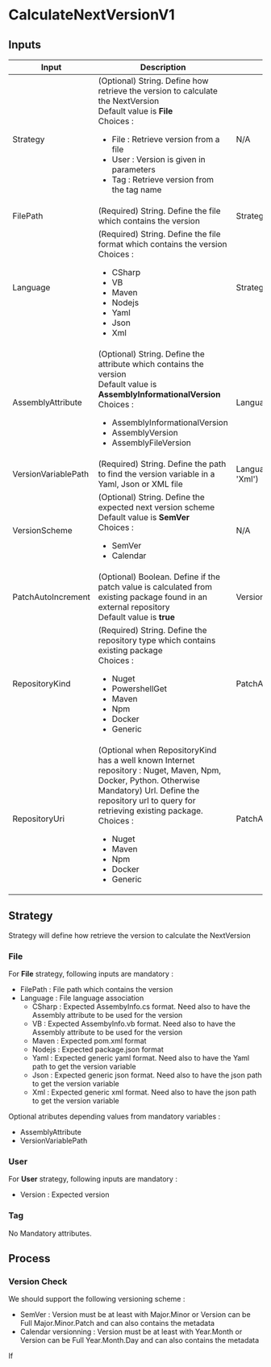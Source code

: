 # CalculateNextVersionV1

## Inputs

| Input     | Description | Dependency |
| --------- | ----------- | ---------- |
| Strategy  | (Optional) String. Define how retrieve the version to calculate the NextVersion<br />Default value is **File**<br />Choices :<br /> <ul><li>File : Retrieve version from a file</li><li>User : Version is given in parameters</li><li>Tag : Retrieve version from the tag name</li></ul> | N/A |
| FilePath  | (Required) String. Define the file which contains the version | Strategy==File |
| Language  | (Required) String. Define the file format which contains the version<br />Choices :<br /><ul><li>CSharp</li><li>VB</li><li>Maven</li><li>Nodejs</li><li>Yaml</li><li>Json</li><li>Xml</li></ul> | Strategy==File |
| AssemblyAttribute | (Optional) String. Define the attribute which contains the version<br/>Default value is **AssemblyInformationalVersion**<br />Choices :<br /><ul><li>AssemblyInformationalVersion</li><li>AssemblyVersion</li><li>AssemblyFileVersion</li></ul> | Language==CSharp | Language==VB |
| VersionVariablePath | (Required) String. Define the path to find the version variable in a Yaml, Json or XML file | Language in ('Yaml', 'Json', 'Xml') |
| VersionScheme | (Optional) String. Define the expected next version scheme<br />Default value is **SemVer**<br />Choices :<br /><ul><li>SemVer</li><li>Calendar</li></ul> | N/A |
| PatchAutoIncrement  | (Optional) Boolean. Define if the patch value is calculated from existing package found in an external repository<br />Default value is **true** | VersionScheme=='SemVer' |
| RepositoryKind      | (Required) String. Define the repository type which contains existing package<br />Choices :<br /><ul><li>Nuget</li><li>PowershellGet</li><li>Maven</li><li>Npm</li><li>Docker</li><li>Generic</li></ul> | PatchAutoIncrement==true |
| RepositoryUri       | (Optional when RepositoryKind has a well known Internet repository : Nuget, Maven, Npm, Docker, Python. Otherwise Mandatory) Url. Define the repository url to query for retrieving existing package. <br />Choices :<br /><ul><li>Nuget</li><li>Maven</li><li>Npm</li><li>Docker</li><li>Generic</li></ul> | PatchAutoIncrement==true |

## Strategy

Strategy will define how retrieve the version to calculate the NextVersion

### File

For **File** strategy, following inputs are mandatory :

* FilePath : File path which contains the version
* Language : File language association
  * CSharp : Expected AssembyInfo.cs format. Need also to have the Assembly attribute to be used for the version
  * VB     : Expected AssembyInfo.vb format. Need also to have the Assembly attribute to be used for the version
  * Maven  : Expected pom.xml format
  * Nodejs : Expected package.json format
  * Yaml   : Expected generic yaml format. Need also to have the Yaml path to get the version variable
  * Json   : Expected generic json format. Need also to have the json path to get the version variable
  * Xml    : Expected generic xml format. Need also to have the json path to get the version variable

Optional atributes depending values from mandatory variables :

* AssemblyAttribute
* VersionVariablePath

### User

For **User** strategy, following inputs are mandatory :

* Version : Expected version

### Tag

No Mandatory attributes.

## Process

### Version Check

We should support the following versioning scheme :

* SemVer : Version must be at least with Major.Minor or Version can be Full Major.Minor.Patch and can also contains the metadata
* Calendar versionning : Version must be at least with Year.Month or Version can be Full Year.Month.Day and can also contains the metadata

If